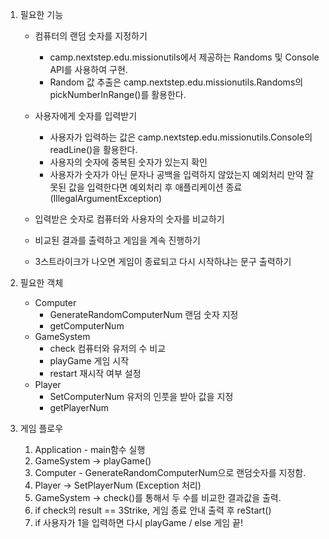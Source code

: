 1. 필요한 기능
    - 컴퓨터의 랜덤 숫자를 지정하기
        - camp.nextstep.edu.missionutils에서 제공하는 Randoms 및 Console API를 사용하여 구현.
        - Random 값 추출은 camp.nextstep.edu.missionutils.Randoms의 pickNumberInRange()를 활용한다.
    - 사용자에게 숫자를 입력받기
        - 사용자가 입력하는 값은 camp.nextstep.edu.missionutils.Console의 readLine()을 활용한다.
        - 사용자의 숫자에 중복된 숫자가 있는지 확인
        - 사용자가 숫자가 아닌 문자나 공백을 입력하지 않았는지 예외처리
          만약 잘못된 값을 입력한다면 예외처리 후 애플리케이션 종료 (IllegalArgumentException)

    - 입력받은 숫자로 컴퓨터와 사용자의 숫자를 비교하기
    - 비교된 결과를 출력하고 게임을 계속 진행하기
    - 3스트라이크가 나오면 게임이 종료되고 다시 시작하냐는 문구 출력하기

2. 필요한 객체
    - Computer
        - GenerateRandomComputerNum 랜덤 숫자 지정
        - getComputerNum
    - GameSystem
        - check 컴퓨터와 유저의 수 비교
        - playGame 게임 시작
        - restart 재시작 여부 설정
    - Player
        - SetComputerNum 유저의 인풋을 받아 값을 지정
        - getPlayerNum

3. 게임 플로우
    1. Application - main함수 실행
    2. GameSystem → playGame()
    3. Computer - GenerateRandomComputerNum으로 랜덤숫자를 지정함.
    4. Player → SetPlayerNum (Exception 처리)
    5. GameSystem → check()를 통해서 두 수를 비교한 결과값을 출력.
    6. if check의 result == 3Strike, 게임 종료 안내 출력 후 reStart()
    7. if 사용자가 1을 입력하면 다시 playGame / else 게임 끝!